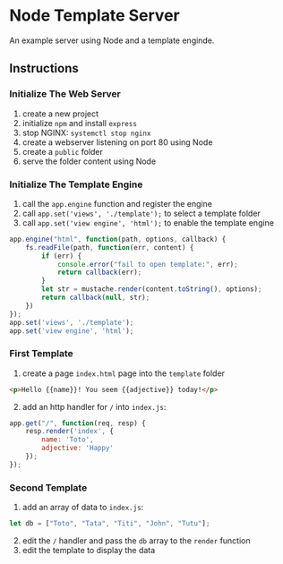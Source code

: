 # Node Template Server

An example server using Node and a template enginde.

## Instructions

### Initialize The Web Server

1. create a new project
2. initialize `npm` and install `express`
3. stop NGINX: `systemctl stop nginx`
4. create a webserver listening on port 80 using Node
5. create a `public` folder
6. serve the folder content using Node

### Initialize The Template Engine

1. call the `app.engine` function and register the engine
2. call `app.set('views', './template');` to select a template folder
3. call `app.set('view engine', 'html');` to enable the template engine

```javascript
app.engine("html", function(path, options, callback) {
    fs.readFile(path, function(err, content) {
        if (err) {
            console.error("fail to open template:", err);
            return callback(err);
        }
        let str = mustache.render(content.toString(), options);
        return callback(null, str);
    })
});
app.set('views', './template');
app.set('view engine', 'html');
```

### First Template

1. create a page `index.html` page into the `template` folder

```html
<p>Hello {{name}}! You seem {{adjective}} today!</p>
```

2. add an http handler for `/` into `index.js`:

```javascript
app.get("/", function(req, resp) {
    resp.render('index', {
        name: 'Toto',
        adjective: 'Happy'
    });
});
```

### Second Template

1. add an array of data to `index.js`:

```javascript
let db = ["Toto", "Tata", "Titi", "John", "Tutu"];
```

2. edit the `/` handler and pass the `db` array to the `render` function
3. edit the template to display the data